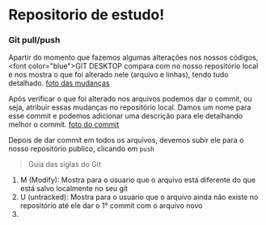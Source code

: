 # Repositorio de estudo!

### Git pull/push

Apartir do momento que fazemos algumas alterações nos nossos códigos, <font color=\"blue\">GIT DESKTOP</font> compara com no nosso repositório local e nos mostra o que foi alterado nele (arquivo e linhas), tendo tudo detalhado.
[foto das mudanças](src/foto_mudancas_git.png)

Após verificar o que foi alterado nos arquivos podemos dar o commit, ou seja, atribuir essas mudanças no repositório local. Damos um nome para esse commit e podemos adicionar uma descrição para ele detalhando melhor o commit.
[foto do commit](src\foto_commit_area_git.png)

Depois de dar commit em todos os arquivos, devemos subir ele para o nosso repositório publico, clicando em `push `

> Guia das siglas do Git
1. M (Modify): Mostra para o usuario que o arquivo está diferente do que está salvo localmente no seu git
2. U (untracked): Mostra para o usuario que o arquivo ainda não existe no repositório até ele dar o 1° commit com o arquivo novo
3. 